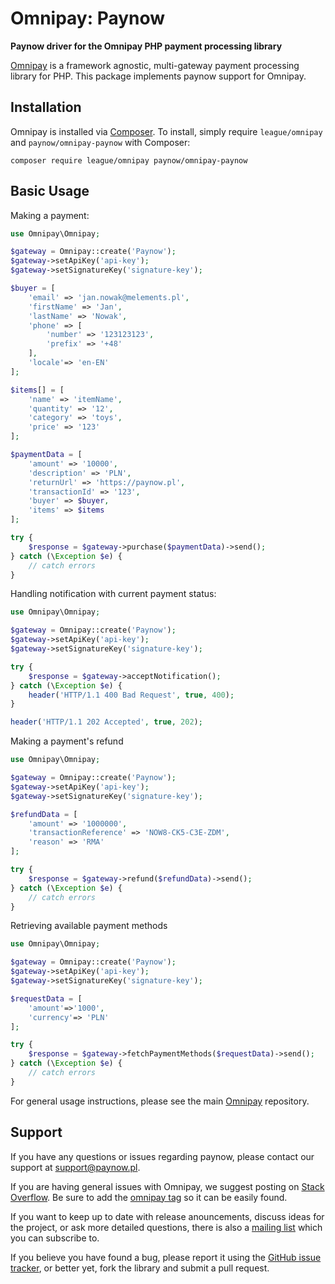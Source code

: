 # Omnipay: Paynow

**Paynow driver for the Omnipay PHP payment processing library**

[Omnipay](https://github.com/thephpleague/omnipay) is a framework agnostic, multi-gateway payment
processing library for PHP. This package implements paynow support for Omnipay.

## Installation

Omnipay is installed via [Composer](http://getcomposer.org/). To install, simply require `league/omnipay` and `paynow/omnipay-paynow` with Composer:

```
composer require league/omnipay paynow/omnipay-paynow
```


## Basic Usage

Making a payment:

```php
use Omnipay\Omnipay;

$gateway = Omnipay::create('Paynow');
$gateway->setApiKey('api-key');
$gateway->setSignatureKey('signature-key');

$buyer = [
    'email' => 'jan.nowak@melements.pl', 
    'firstName' => 'Jan', 
    'lastName' => 'Nowak', 
    'phone' => [
        'number' => '123123123', 
        'prefix' => '+48'
    ], 
    'locale'=> 'en-EN'
];

$items[] = [
    'name' => 'itemName', 
    'quantity' => '12', 
    'category' => 'toys', 
    'price' => '123'
];

$paymentData = [
    'amount' => '10000', 
    'description' => 'PLN', 
    'returnUrl' => 'https://paynow.pl', 
    'transactionId' => '123',   
    'buyer' => $buyer, 
    'items' => $items
];

try {
    $response = $gateway->purchase($paymentData)->send();
} catch (\Exception $e) {
    // catch errors
}
```

Handling notification with current payment status:

```php
use Omnipay\Omnipay;

$gateway = Omnipay::create('Paynow');
$gateway->setApiKey('api-key');
$gateway->setSignatureKey('signature-key');

try {
    $response = $gateway->acceptNotification();
} catch (\Exception $e) {
    header('HTTP/1.1 400 Bad Request', true, 400);
}

header('HTTP/1.1 202 Accepted', true, 202);
```

Making a payment's refund

```php
use Omnipay\Omnipay;

$gateway = Omnipay::create('Paynow');
$gateway->setApiKey('api-key');
$gateway->setSignatureKey('signature-key');

$refundData = [
    'amount' => '1000000', 
    'transactionReference' => 'NOW8-CK5-C3E-ZDM', 
    'reason' => 'RMA'
];

try {
    $response = $gateway->refund($refundData)->send();
} catch (\Exception $e) {
    // catch errors
}
```

Retrieving available payment methods

```php
use Omnipay\Omnipay;

$gateway = Omnipay::create('Paynow');
$gateway->setApiKey('api-key');
$gateway->setSignatureKey('signature-key');

$requestData = [
    'amount'=>'1000', 
    'currency'=> 'PLN'
];

try {
    $response = $gateway->fetchPaymentMethods($requestData)->send();
} catch (\Exception $e) {
    // catch errors
}
```


For general usage instructions, please see the main [Omnipay](https://github.com/thephpleague/omnipay)
repository.

## Support

If you have any questions or issues regarding paynow, please contact our support at support@paynow.pl.

If you are having general issues with Omnipay, we suggest posting on
[Stack Overflow](http://stackoverflow.com/). Be sure to add the
[omnipay tag](http://stackoverflow.com/questions/tagged/omnipay) so it can be easily found.

If you want to keep up to date with release anouncements, discuss ideas for the project,
or ask more detailed questions, there is also a [mailing list](https://groups.google.com/forum/#!forum/omnipay) which
you can subscribe to.

If you believe you have found a bug, please report it using the [GitHub issue tracker](https://github.com/thephpleague/omnipay-paypal/issues),
or better yet, fork the library and submit a pull request.
